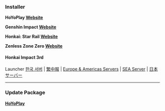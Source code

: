 ### Installer

**HoYoPlay 
[Website](https://download-porter.hoyoverse.com/download-porter/2024/10/16/VYTpXlbWo8_1.2.2.159_1_0_hyp_hoyoverse_prod_202410101639_pXThMoIQ.exe)**

**Genshin Impact 
[Website](https://download-porter.hoyoverse.com/download-porter/2024/09/30/GenshinImpact_install_202409242235.exe)**

**Honkai: Star Rail 
[Website](https://download-porter.hoyoverse.com/download-porter/2024/10/10/2.6_1010_setup_hoyoverse.exe)**

**Zenless Zone Zero
[Website](https://download-porter.hoyoverse.com/download-porter/2024/09/30/ZenlessZoneZero_setup_20240926104546_lP43qQMoK0iMR2Wi_202409251449.exe)**

#### Honkai Impact 3rd

Launcher 
[한국 서버](https://autopatchkr.honkaiimpact3.com/ptpublic/bh3_kr/20241015164202_F4TxBiItbrsjVTWj/VYTpXlbWo8_1.2.2.159_1_0_hi3_gw_pc_prod_202410081542_msCXFsbf.exe) | 
[繁中服](https://autopatchasia.honkaiimpact3.com/ptpublic/bh3_tw/20241015164721_JbiieiZSrgpjKwTW/VYTpXlbWo8_1.2.2.159_1_0_hi3_gw_pc_prod_202410081542_msCXFsbf.exe) | 
[Europe & Americas Servers](https://autopatchglb.honkaiimpact3.com/ptpublic/bh3_glb/20241015163450_rHlYBAwrPimlG2vd/VYTpXlbWo8_1.2.2.159_1_0_hi3_gw_pc_prod_202410081542_msCXFsbf.exe) | 
[SEA Server](https://autopatchos.honkaiimpact3.com/ptpublic/bh3_overseas/20241015164455_eFNvqQVOAnxPyNzj/VYTpXlbWo8_1.2.2.159_1_0_hi3_gw_pc_prod_202410081542_msCXFsbf.exe) | 
[日本サーバー](https://autopatchjp.honkaiimpact3.com/ptpublic/bh3_jp/20241015165115_m9mhtGPfgR7ILRwj/VYTpXlbWo8_1.2.2.159_1_0_hi3_gw_pc_prod_202410081542_msCXFsbf.exe)


---

### Update Package
**[HoYoPlay](https://hyp-webstatic.hoyoverse.com/hyp-client/VYTpXlbWo8_1.2.2.159_1_1_cps_hyp_global_VYTpXlbWo8_9hoyoverse_202410101639_zwNzzfrr.zip)**
